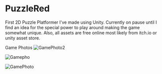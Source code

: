 # PuzzleRed
First 2D Puzzle Platformer I've made using Unity.
Currently on pause until I find an idea for the special power to play around making the game somewhat unique.
Also, all assets are free online most likely from itch.io or unity asset store.

Game Photos
![GamePhoto2](https://user-images.githubusercontent.com/23423446/135002516-aa23a584-7ff1-45bb-9cfc-72154c32c4af.JPG)

![Gamepho](https://user-images.githubusercontent.com/23423446/135002524-ff54e3ad-cba0-47bd-95c3-c553db859ac6.JPG)

![GamePhoto](https://user-images.githubusercontent.com/23423446/135002527-d7101a26-8770-4fdb-8f60-9f8595aac446.JPG)
